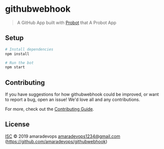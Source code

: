 # githubwebhook

> A GitHub App built with [Probot](https://github.com/probot/probot) that A Probot App

## Setup

```sh
# Install dependencies
npm install

# Run the bot
npm start
```

## Contributing

If you have suggestions for how githubwebhook could be improved, or want to report a bug, open an issue! We'd love all and any contributions.

For more, check out the [Contributing Guide](CONTRIBUTING.md).

## License

[ISC](LICENSE) © 2019 amaradevops <amaradevops1234@gmail.com> (https://github.com/amaradevops/githubwebhook)

